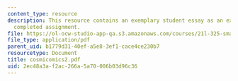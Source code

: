 ```yaml
---
content_type: resource
description: This resource contains an exemplary student essay as an example of a
  completed assignment.
file: https://ol-ocw-studio-app-qa.s3.amazonaws.com/courses/21l-325-small-wonders-staying-alive-spring-2007/2ec48a3af2ac266a5a70006b03d96c36_cosmicomics2.pdf
file_type: application/pdf
parent_uid: b1779d31-40ef-a5e8-3ef1-cace4ce230b7
resourcetype: Document
title: cosmicomics2.pdf
uid: 2ec48a3a-f2ac-266a-5a70-006b03d96c36
---
```

